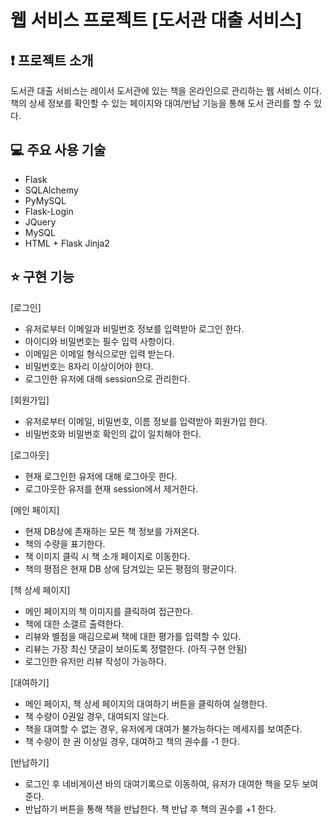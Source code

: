 # 웹 서비스 프로젝트 [도서관 대출 서비스]

## ❗️ 프로젝트 소개
도서관 대출 서비스는 레이서 도서관에 있는 책을 온라인으로 관리하는 웹 서비스 이다. <br>
책의 상세 정보를 확인할 수 있는 페이지와 대여/반납 기능을 통해 도서 관리를 할 수 있다. 

## 💻 주요 사용 기술
- Flask
- SQLAlchemy
- PyMySQL
- Flask-Login
- JQuery
- MySQL
- HTML + Flask Jinja2

## ⭐️ 구현 기능
[로그인]
- 유저로부터 이메일과 비밀번호 정보를 입력받아 로그인 한다.
- 아이디와 비밀번호는 필수 입력 사항이다.
- 이메일은 이메일 형식으로만 입력 받는다.
- 비밀번호는 8자리 이상이어야 한다. 
- 로그인한 유저에 대해 session으로 관리한다.

[회원가입]
- 유저로부터 이메일, 비밀번호, 이름 정보를 입력받아 회원가입 한다. 
- 비밀번호와 비밀번호 확인의 값이 일치해야 한다. 

[로그아웃]
- 현재 로그인한 유저에 대해 로그아웃 한다. 
- 로그아웃한 유저를 현재 session에서 제거한다. 

[메인 페이지]
- 현재 DB상에 존재하는 모든 책 정보를 가져온다.
- 책의 수량을 표기한다.
- 책 이미지 클릭 시 책 소개 페이지로 이동한다. 
- 책의 평점은 현재 DB 상에 담겨있는 모든 평점의 평균이다.

[책 상세 페이지]
- 메인 페이지의 책 이미지를 클릭하여 접근한다. 
- 책에 대한 소갤르 출력한다. 
- 리뷰와 별점을 매김으로써 책에 대한 평가를 입력할 수 있다. 
- 리뷰는 가장 최신 댓글이 보이도록 정렬한다. (아직 구현 안됨)
- 로그인한 유저만 리뷰 작성이 가능하다.

[대여하기]
- 메인 페이지, 책 상세 페이지의 대여하기 버튼을 클릭하여 실행한다.
- 책 수량이 0권일 경우, 대여되지 않는다. 
- 책을 대여할 수 없는 경우, 유저에게 대여가 불가능하다는 메세지를 보여준다. 
- 책 수량이 한 권 이상일 경우, 대여하고 책의 권수를 -1 한다.

[반납하기]
- 로그인 후 네비게이션 바의 대여기록으로 이동하여, 유저가 대여한 책을 모두 보여준다.
- 반납하기 버튼을 통해 책을 반납한다. 책 반납 후 책의 권수를 +1 한다. 
